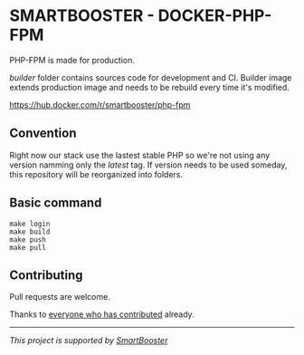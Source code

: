 # SMARTBOOSTER - DOCKER-PHP-FPM

PHP-FPM is made for production.

*builder* folder contains sources code for development and CI.
Builder image extends production image and needs to be rebuild every time it's modified.

https://hub.docker.com/r/smartbooster/php-fpm

## Convention

Right now our stack use the lastest stable PHP so we're not using any version namming only the *latest* tag.
If version needs to be used someday, this repository will be reorganized into folders.

## Basic command

    make login
    make build
    make push
    make pull

## Contributing

Pull requests are welcome.

Thanks to [everyone who has contributed](https://github.com/smartbooster/docker-php-fpm/contributors) already.

---

*This project is supported by [SmartBooster](https://www.smartbooster.io)*
